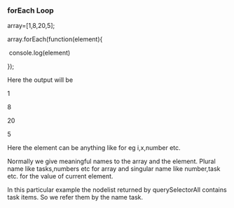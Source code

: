 ### forEach Loop

array=[1,8,20,5];

array.forEach(function(element){

​    console.log(element)

});

Here the output will be

1

8

20

5

Here the element can be anything like for eg i,x,number etc.

Normally we give meaningful names to the array and the element. Plural name like tasks,numbers etc for array and singular name like number,task etc. for the value of current element.

In this particular example the nodelist returned by querySelectorAll contains task items. So we refer them by the name task.